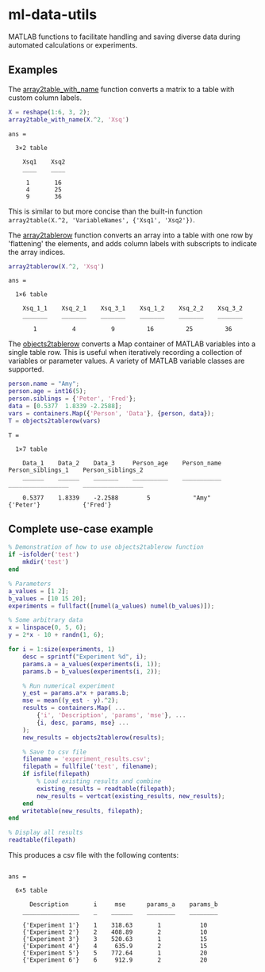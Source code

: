 # ml-data-utils
MATLAB functions to facilitate handling and saving diverse data during automated calculations or experiments.

## Examples

The [array2table_with_name](array2table_with_name.m) function converts a matrix to a table with custom column labels.

```matlab
X = reshape(1:6, 3, 2);
array2table_with_name(X.^2, 'Xsq')
```

```text
ans =

  3×2 table

    Xsq1    Xsq2
    ____    ____

     1       16 
     4       25 
     9       36 

```

This is similar to but more concise than the built-in function `array2table(X.^2, 'VariableNames', {'Xsq1', 'Xsq2'})`.

The [array2tablerow](array2tablerow.m) function converts an array into a table with one row by 'flattening' the elements, and adds column labels with subscripts to indicate the array indices.

```matlab
array2tablerow(X.^2, 'Xsq')
```

```text
ans =

  1×6 table

    Xsq_1_1    Xsq_2_1    Xsq_3_1    Xsq_1_2    Xsq_2_2    Xsq_3_2
    _______    _______    _______    _______    _______    _______

       1          4          9         16         25         36   

```

The [objects2tablerow](objects2tablerow.m) converts a Map container of MATLAB variables into a single table row. This is useful when iteratively recording a collection of variables or parameter values. A variety of MATLAB variable classes are supported.

```matlab
person.name = "Amy";
person.age = int16(5);
person.siblings = {'Peter', 'Fred'};
data = [0.5377  1.8339 -2.2588];
vars = containers.Map({'Person', 'Data'}, {person, data});
T = objects2tablerow(vars)
```

```text
T =

  1×7 table

    Data_1    Data_2    Data_3     Person_age    Person_name    Person_siblings_1    Person_siblings_2
    ______    ______    _______    __________    ___________    _________________    _________________

    0.5377    1.8339    -2.2588        5            "Amy"           {'Peter'}            {'Fred'}     

```

## Complete use-case example

```matlab
% Demonstration of how to use objects2tablerow function
if ~isfolder('test')
    mkdir('test')
end

% Parameters
a_values = [1 2];
b_values = [10 15 20];
experiments = fullfact([numel(a_values) numel(b_values)]);

% Some arbitrary data
x = linspace(0, 5, 6);
y = 2*x - 10 + randn(1, 6);

for i = 1:size(experiments, 1)
    desc = sprintf("Experiment %d", i);
    params.a = a_values(experiments(i, 1));
    params.b = b_values(experiments(i, 2));

    % Run numerical experiment
    y_est = params.a*x + params.b;
    mse = mean((y_est - y).^2);
    results = containers.Map( ...
        {'i', 'Description', 'params', 'mse'}, ...
        {i, desc, params, mse} ...
    );
    new_results = objects2tablerow(results);

    % Save to csv file
    filename = 'experiment_results.csv';
    filepath = fullfile('test', filename);
    if isfile(filepath)
        % Load existing results and combine
        existing_results = readtable(filepath);
        new_results = vertcat(existing_results, new_results);
    end
    writetable(new_results, filepath);
end

% Display all results
readtable(filepath)
```

This produces a csv file with the following contents:
```text

ans =

  6×5 table

      Description       i     mse      params_a    params_b
    ________________    _    ______    ________    ________

    {'Experiment 1'}    1    318.63       1           10   
    {'Experiment 2'}    2    408.89       2           10   
    {'Experiment 3'}    3    520.63       1           15   
    {'Experiment 4'}    4     635.9       2           15   
    {'Experiment 5'}    5    772.64       1           20   
    {'Experiment 6'}    6     912.9       2           20   

```
